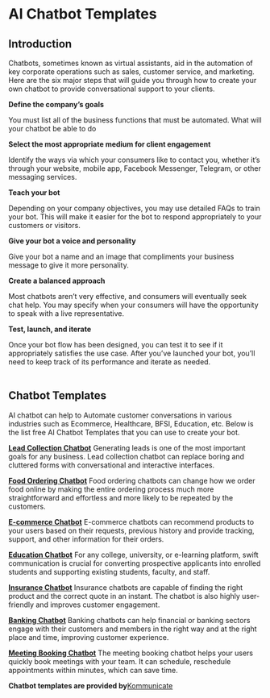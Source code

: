 # AI Chatbot Templates

## Introduction

Chatbots, sometimes known as virtual assistants, aid in the automation of key corporate operations such as sales, customer service, and marketing. Here are the six major steps that will guide you through how to create your own chatbot to provide conversational support to your clients.

**Define the company’s goals**

You must list all of the business functions that must be automated. What will your chatbot be able to do


**Select the most appropriate medium for client engagement**

Identify the ways via which your consumers like to contact you, whether it’s through your website, mobile app, Facebook Messenger, Telegram, or other messaging services.


**Teach your bot** 

Depending on your company objectives, you may use detailed FAQs to train your bot. This will make it easier for the bot to respond appropriately to your customers or visitors.


**Give your bot a voice and personality** 

Give your bot a name and an image that compliments your business message to give it more personality.


**Create a balanced approach** 

Most chatbots aren’t very effective, and consumers will eventually seek chat help. You may specify when your consumers will have the opportunity to speak with a live representative.


**Test, launch, and iterate** 

Once your bot flow has been designed, you can test it to see if it appropriately satisfies the use case. After you’ve launched your bot, you’ll need to keep track of its performance and iterate as needed.<br><br>



## Chatbot Templates

AI chatbot can help to Automate customer conversations in various industries such as Ecommerce, Healthcare, BFSI, Education, etc.
Below is the list free AI Chatbot Templates that you can use to create your bot.


**[Lead Collection Chatbot](https://github.com/Kommunicate-io/AI-Chatbot-Templates/tree/main/Lead-Collection-Chatbot)** 
Generating leads is one of the most important goals for any business. Lead collection chatbot can replace boring and cluttered forms with conversational and interactive interfaces.


**[Food Ordering Chatbot](https://github.com/Kommunicate-io/AI-Chatbot-Templates/tree/main/Food-Ordering-Chatbot)**
Food ordering chatbots can change how we order food online by making the entire ordering process much more straightforward and effortless and more likely to be repeated by the customers.


**[E-commerce Chatbot](https://github.com/Kommunicate-io/AI-Chatbot-Templates/tree/main/Ecommerce-Chatbot)** 
E-commerce chatbots can recommend products to your users based on their requests, previous history and provide tracking, support, and other information for their orders.


**[Education Chatbot](https://github.com/Kommunicate-io/AI-Chatbot-Templates/tree/main/Education-Chatbot)** 
For any college, university, or e-learning platform, swift communication is crucial for converting prospective applicants into enrolled students and supporting existing students, faculty, and staff.


**[Insurance Chatbot](https://github.com/Kommunicate-io/AI-Chatbot-Templates/tree/main/Insurance-Chatbot)** 
Insurance chatbots are capable of finding the right product and the correct quote in an instant. The chatbot is also highly user-friendly and improves customer engagement.


**[Banking Chatbot](https://github.com/Kommunicate-io/AI-Chatbot-Templates/tree/main/Banking-Chatbot)** 
Banking chatbots can help financial or banking sectors engage with their customers and members in the right way and at the right place and time, improving customer experience.


**[Meeting Booking Chatbot](https://github.com/Kommunicate-io/AI-Chatbot-Templates/tree/main/Meeting-Booking-Chatbot)** 
The meeting booking chatbot helps your users quickly book meetings with your team. It can schedule, reschedule appointments within minutes, which can save time.

**Chatbot templates are provided by**[Kommunicate](https://www.kommunicate.io/?utm_source=github&utm_campaign=chatbot_templates)
